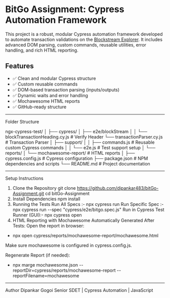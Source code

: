 # BitGo Assignment: Cypress Automation Framework

This project is a robust, modular Cypress automation framework developed to automate transaction validations on the [Blockstream Explorer](https://blockstream.info/). It includes advanced DOM parsing, custom commands, reusable utilities, error handling, and rich HTML reporting.

## Features

- ✅ Clean and modular Cypress structure
- ✅ Custom reusable commands
- ✅ DOM-based transaction parsing (inputs/outputs)
- ✅ Dynamic waits and error handling
- ✅ Mochawesome HTML reports
- ✅ GitHub-ready structure

---
Folder Structure

ngx-cypress-test/
│
├── cypress/
│   ├── e2e/blockStream
│   │   └── blockTransactionHeading.cy.js   # Verify Header
        └── transactionParser.cy.js   # Transaction Parser
│   ├── support/
│   │   ├── commands.js             # Reusable custom Cypress commands
│   │   └── e2e.js                  # Test support setup
│   └── reports/
│       └── mochawesome-report/    # HTML reports
│
├── cypress.config.js              # Cypress configuration
├── package.json                   # NPM dependencies and scripts
└── README.md                      # Project documentation

---

Setup Instructions
1. Clone the Repository
git clone https://github.com/dipankar483/bitGo-Assignment.git
cd bitGo-Assignment
2. Install Dependencies
npm install
3. Running the Tests
Run All Specs :- npx cypress run
Run Specific Spec :- npx cypress run --spec "cypress/e2e/bitgo.spec.js"
Run in Cypress Test Runner (GUI):- npx cypress open
4. HTML Reporting with Mochawesome
Automatically Generated After Tests:
Open the report in browser:
- npx open cypress/reports/mochawesome-report/mochawesome.html

Make sure mochawesome is configured in cypress.config.js.

Regenerate Report (if needed): 
- npx marge mochawesome.json --reportDir=cypress/reports/mochawesome-report --reportFilename=mochawesome

---

Author
Dipankar Gogoi
Senior SDET | Cypress Automation | JavaScript
